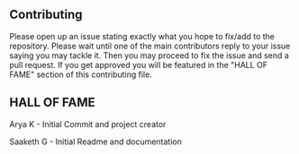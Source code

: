 ## Contributing
Please open up an issue stating exactly what you hope to fix/add to the repository. 
Please wait until one of the main contributors reply to your issue saying you may tackle it. 
Then you may proceed to fix the issue and send a pull request. 
If you get approved you will be featured in the "HALL OF FAME" section of this contributing file. 




## HALL OF FAME
Arya K - Initial Commit and project creator

Saaketh G - Initial Readme and documentation
